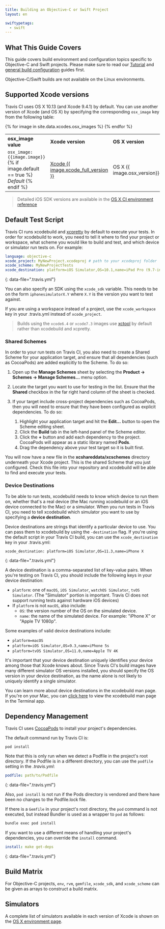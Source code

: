 ```yaml
---
title: Building an Objective-C or Swift Project
layout: en

swiftypetags:
  - swift
---
```


## What This Guide Covers

This guide covers build environment and configuration topics specific to
Objective-C and Swift projects. Please make sure to read our [Tutorial](/user/tutorial/) and [general build
configuration](/user/customizing-the-build/) guides first.

Objective-C/Swift builds are not available on the Linux environments.

## Supported Xcode versions

Travis CI uses OS X 10.13 (and Xcode 9.4.1) by default. You can use another
version of Xcode (and OS X) by specifying the corresponding `osx_image` key from
the following table:

<table>

<tr align="left"><th>osx_image value</th><th>Xcode version</th><th>OS X version</th></tr>
{% for image in site.data.xcodes.osx_images %}
<tr>
  <td><code>osx_image: {{image.image}}</code>{% if image.default == true %}  <em>Default</em> {% endif %}</td>
  <td><a href="/user/reference/osx/#xcode-{{image.xcode | downcase | remove:'.' | remove: '-'}}">Xcode {{ image.xcode_full_version }}</a></td>
  <td>OS X {{ image.osx_version}}
  </td></tr>
{% endfor %}
</table>

> Detailed iOS SDK versions are available in the [OS X CI environment
> reference](/user/reference/osx/#xcode-version)

## Default Test Script

Travis CI runs xcodebuild and [xcpretty](https://github.com/supermarin/xcpretty) by default to
execute your tests. In order for xcodebuild to work, you need to tell it where to
find your project or workspace, what scheme you would like to build and test, and which
device or simulator run tests on. For example:

```yaml
language: objective-c
xcode_project: MyNewProject.xcodeproj # path to your xcodeproj folder
xcode_scheme: MyNewProjectTests
xcode_destination: platform=iOS Simulator,OS=10.1,name=iPad Pro (9.7-inch)
```

{: data-file=".travis.yml"}

You can also specify an SDK using the `xcode_sdk` variable. This needs to be on
the form `iphonesimulatorX.Y` where `X.Y` is the version you want to test
against.

If you are using a workspace instead of a project, use the `xcode_workspace`
key in your .travis.yml instead of `xcode_project`.

> Builds using the `xcode6.4` or `xcode7.3` images use
> [xctool](https://github.com/facebook/xctool) by default rather
> than xcodebuild and xcpretty.

### Shared Schemes

In order to your run tests on Travis CI, you also need to create a Shared
Scheme for your application target, and ensure that all dependencies (such as
CocoaPods) are added explicitly to the Scheme. To do so:

1. Open up the **Manage Schemes** sheet by selecting the **Product → Schemes →
   Manage Schemes…** menu option.
2. Locate the target you want to use for testing in the list. Ensure that the
   **Shared** checkbox in the far right hand column of the sheet is checked.
3. If your target include cross-project dependencies such as CocoaPods, then
   you will need to ensure that they have been configured as explicit
   dependencies. To do so:

   1. Highlight your application target and hit the **Edit…** button to
      open the Scheme editing sheet.
   2. Click the **Build** tab in the left-hand panel of the Scheme editor.
   3. Click the **+** button and add each dependency to the project.
      CocoaPods will appear as a static library named **Pods**.
   4. Drag the dependency above your test target so it is built first.

You will now have a new file in the **xcshareddata/xcschemes** directory
underneath your Xcode project. This is the shared Scheme that you just
configured. Check this file into your repository and xcodebuild will be able to
find and execute your tests.

### Device Destinations

To be able to run tests, xcodebuild needs to know which device to run them on, whether
that's a real device (the Mac running xcodebuild or an iOS device connected to the Mac)
or a simulator. When you run tests in Travis CI, you need to tell xcodebuild which
simulator you want to use by specifying a **device destination**.

Device destinations are strings that identify a particular device to use. You can pass
them to xcodebuild by using the `-destination` flag. If you're using the default script
in your Travis CI build, you can use the `xcode_destination` key in your .travis.yml:

```
xcode_destination: platform=iOS Simulator,OS=11.3,name=iPhone X
```

{: data-file=".travis.yml"}

A device destination is a comma-separated list of key-value pairs. When you're testing
on Travis CI, you should include the following keys in your device destination:

- `platform`: one of `macOS`, `iOS Simulator`, `watchOS Simulator`, `tvOS Simulator`.
  (The "Simulator" portion is important. Travis CI does not support running tests against
  hardware iOS devices)
- If `platform` is not `macOS`, also include:
  - `OS`: the version number of the OS on the simulated device.
  - `name`: the name of the simulated device. For example: "iPhone X" or "Apple TV 1080p".

Some examples of valid device destinations include:

- `platform=macOS`
- `platform=iOS Simulator,OS=9.3,name=iPhone 5s`
- `platform=tvOS Simulator,OS=11.0,name=Apple TV 4K`

It's important that your device destination uniquely identifies your device among those
that Xcode knows about. Since Travis CI's build images have many different simulator
OS versions installed, you should specify the OS version in your device destination, as
the name alone is not likely to uniquely identify a single simulator.

You can learn more about device destinations in the xcodebuild man page. If you're on your
Mac, you can [click here](x-man-page://xcodebuild) to view the xcodebuild man page in the
Terminal app.

## Dependency Management

Travis CI uses [CocoaPods](http://cocoapods.org/) to install your project's
dependencies.

The default command run by Travis CI is:

```bash
pod install
```

Note that this is only run when we detect a Podfile in the project's root
directory. If the Podfile is in a different directory, you can use the `podfile`
setting in the *.travis.yml*:

```yaml
podfile: path/to/Podfile
```

{: data-file=".travis.yml"}

Also, `pod install` is not run if the Pods directory is vendored and there have
been no changes to the Podfile.lock file.

If there is a `Gemfile` in your project's root directory, the `pod` command is
not executed, but instead Bundler is used as a wrapper to `pod` as follows:

```bash
bundle exec pod install
```

If you want to use a different means of handling your project's dependencies,
you can override the `install` command.

```yaml
install: make get-deps
```

{: data-file=".travis.yml"}

## Build Matrix

For Objective-C projects, `env`, `rvm`, `gemfile`, `xcode_sdk`, and
`xcode_scheme` can be given as arrays to construct a build matrix.

## Simulators

A complete list of simulators available in each version of Xcode is shown on the [OS X environment page](/user/reference/osx#xcode-version).
